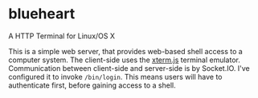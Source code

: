 # blueheart
A HTTP Terminal for Linux/OS X

This is a simple web server, that provides web-based shell access to a computer system. The client-side uses the [xterm.js](sourcelair/xterm.js) terminal emulator. Communication between client-side and server-side is by Socket.IO. I've configured it to invoke `/bin/login`. This means users will have to authenticate first, before gaining access to a shell. 
